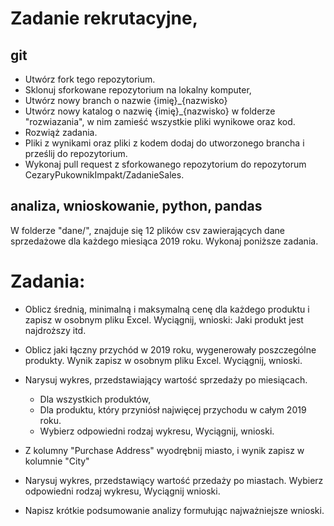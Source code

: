 # Zadanie rekrutacyjne, 

## git
  - Utwórz fork tego repozytorium.
  - Sklonuj sforkowane repozytorium na lokalny komputer,
  - Utwórz nowy branch o nazwie {imię}_{nazwisko}
  - Utwórz nowy katalog o nazwię {imię}_{nazwisko} w folderze "rozwiazania", w nim zamieść wszystkie pliki wynikowe oraz kod.
  - Rozwiąż zadania.
  - Pliki z wynikami oraz pliki z kodem dodaj do utworzonego brancha i prześlij do repozytorium.
  - Wykonaj pull request z sforkowanego repozytorium do repozytorum CezaryPukownikImpakt/ZadanieSales.

## analiza, wnioskowanie, python, pandas

W folderze "dane/", znajduje się 12 plików csv zawierających dane sprzedażowe dla każdego miesiąca 2019 roku.
Wykonaj poniższe zadania.

# Zadania:

- Oblicz średnią, minimalną i maksymalną cenę dla każdego produktu i zapisz w osobnym pliku Excel. Wyciągnij, wnioski: Jaki produkt jest najdroższy itd.

- Oblicz jaki łączny przychód w 2019 roku, wygenerowały poszczególne produkty. Wynik zapisz w osobnym pliku Excel. Wyciągnij, wnioski.

- Narysuj wykres, przedstawiający wartość sprzedaży po miesiącach.
  - Dla wszystkich produktów,
  - Dla produktu, który przyniósł najwięcej przychodu w całym 2019 roku. 
  - Wybierz odpowiedni rodzaj wykresu, Wyciągnij, wnioski.
   
- Z kolumny "Purchase Address" wyodrębnij miasto, i wynik zapisz w kolumnie "City"

- Narysuj wykres, przedstawiący wartość przedaży po miastach. Wybierz odpowiedni rodzaj wykresu, Wyciągnij wnioski.

- Napisz krótkie podsumowanie analizy formułując najważniejsze wnioski.


